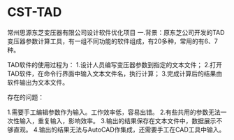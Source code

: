 # CST-TAD
常州思源东芝变压器有限公司设计软件优化项目
一.背景：原东芝公司开发的TAD变压器参数计算工具，有一组不同功能的软件组成，有20多种，常用的有6、7种。

TAD软件的使用过程为：
1.设计人员编写变压器参数到指定的文本文件；
2.打开TAD软件，在命令行界面中输入文本文件名，执行计算；
3.完成计算后的结果由软件输出为文本文件。

存在的问题：

1.需要手工编辑参数作为输入。工作效率低，容易出错。
2.有些共用的参数无法一次性输入，重复输入，影响效率。
3.输出的结果保存在文本文件中，数据展示不够直观。
4.输出的结果无法与AutoCAD作集成，还需要手工在CAD工具中输入。

